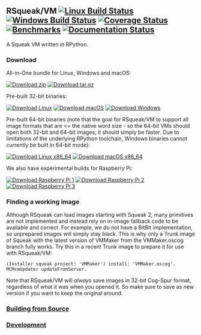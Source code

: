 ## RSqueak/VM [![Linux Build Status][travis_badge]][travis] [![Windows Build Status][appveyor_badge]][appveyor] [![Coverage Status][coveralls_badge]][coveralls] [![Benchmarks][benchmarks_badge]][benchmarks] [![Documentation Status][docs_badge]][docs]

A Squeak VM written in RPython.

### Download

All-in-One bundle for Linux, Windows and macOS:

[![Download zip][dl_zip_badge]][dl_zip] [![Download tar.gz][dl_tgz_badge]][dl_tgz]

Pre-built 32-bit binaries:

[![Download Linux][dl_linux_badge]][dl_linux] [![Download macOS][dl_macos_badge]][dl_macos] [![Download Windows][dl_win_badge]][dl_win]

Pre-built 64-bit binaries (note that the goal for RSqueak/VM to support all
image formats that are <= the native word size - so the 64-bit VMs should open
both 32-bit and 64-bit images; it should simply be faster. Due to limitations of
the underlying RPython toolchain, Windows binaries cannot currently be built in
64-bit mode):

[![Download Linux x86_64][dl_linux64_badge]][dl_linux64] [![Download macOS x86_64][dl_macos64_badge]][dl_macos64]

We also have experimental builds for Raspberry Pi:

[![Download Raspberry Pi 1][dl_raspi1_badge]][dl_raspi1] [![Download Raspberry Pi 2][dl_raspi2_badge]][dl_raspi2] [![Download Raspberry Pi 3][dl_raspi3_badge]][dl_raspi3]

### Finding a working image

Although RSqueak can load images starting with Squeak 2, many primitives are not
implemented and instead rely on in-image fallback code to be available and
correct. For example, we do not have a BitBlt implementation, so unprepared
images will simply stay black. This is why only a Trunk image of Squeak with the
latest version of VMMaker from the VMMaker.oscog branch fully works. Try this in
a recent Trunk image to prepare it for use with RSqueak/VM:

```Smalltalk
(Installer squeak project: 'VMMaker') install: 'VMMaker.oscog'.
MCMcmUpdater updateFromServer.
```

Note that RSqueak/VM will *always* save images in 32-bit Cog-Spur format,
regardless of what it was when you opened it. So make sure to save as new
version if you want to keep the original around.

### [Building from Source][build_from_source]
### [Development][development]


[appveyor]: https://ci.appveyor.com/project/timfel/rsqueak
[appveyor_badge]: https://ci.appveyor.com/api/projects/status/e37a79tt5irr7sx1/branch/master?svg=true
[benchmarks]: http://speed.squeak.org/
[benchmarks_badge]: https://img.shields.io/badge/benchmarks-open-yellowgreen.svg
[build_from_source]: http://rsqueak.readthedocs.io/en/latest/building_from_source.html
[coveralls]: https://coveralls.io/github/hpi-swa/RSqueak?branch=master
[coveralls_badge]: https://coveralls.io/repos/github/hpi-swa/RSqueak/badge.svg?branch=master
[development]: http://rsqueak.readthedocs.io/en/latest/development.html
[dl_linux64]: https://www.hpi.uni-potsdam.de/hirschfeld/artefacts/rsqueak/rsqueak-linux-x86_64-latest
[dl_linux64_badge]: https://img.shields.io/badge/Download-Linux_x86__64-blue.svg
[dl_linux]: https://www.hpi.uni-potsdam.de/hirschfeld/artefacts/rsqueak/rsqueak-linux-latest
[dl_linux_badge]: https://img.shields.io/badge/Download-Linux-blue.svg
[dl_macos64]: https://www.hpi.uni-potsdam.de/hirschfeld/artefacts/rsqueak/rsqueak-darwin-x86_64-latest
[dl_macos64_badge]: https://img.shields.io/badge/Download-Mac%20OS%20X%20x86__64-blue.svg
[dl_macos]: https://www.hpi.uni-potsdam.de/hirschfeld/artefacts/rsqueak/rsqueak-darwin-latest
[dl_macos_badge]: https://img.shields.io/badge/Download-Mac_OS_X-blue.svg
[dl_raspi1]: https://www.hpi.uni-potsdam.de/hirschfeld/artefacts/rsqueak/rsqueak-linux-armv6raspbian-latest
[dl_raspi1_badge]: https://img.shields.io/badge/Download-Raspberry_Pi_1-blue.svg
[dl_raspi2]: https://www.hpi.uni-potsdam.de/hirschfeld/artefacts/rsqueak/rsqueak-linux-armv7-araspbian-latest
[dl_raspi2_badge]: https://img.shields.io/badge/Download-Raspberry_Pi_2-blue.svg
[dl_raspi3]: https://www.hpi.uni-potsdam.de/hirschfeld/artefacts/rsqueak/rsqueak-linux-armv8-araspbian-latest
[dl_raspi3_badge]: https://img.shields.io/badge/Download-Raspberry_Pi_3-blue.svg
[dl_tgz]: https://www.hpi.uni-potsdam.de/hirschfeld/artefacts/rsqueak/bundle/RSqueak.tar.gz
[dl_tgz_badge]: https://img.shields.io/badge/Download-tar.gz-blue.svg
[dl_win]: https://www.hpi.uni-potsdam.de/hirschfeld/artefacts/rsqueak/rsqueak-win32-latest.exe
[dl_win_badge]: https://img.shields.io/badge/Download-Windows-blue.svg
[dl_zip]: https://www.hpi.uni-potsdam.de/hirschfeld/artefacts/rsqueak/bundle/RSqueak.zip
[dl_zip_badge]: https://img.shields.io/badge/Download-zip-blue.svg
[docs]: http://rsqueak.readthedocs.io/en/latest/?badge=latest
[docs_badge]: https://readthedocs.org/projects/rsqueak/badge/?version=latest
[travis]: https://travis-ci.org/hpi-swa/RSqueak
[travis_badge]: https://travis-ci.org/hpi-swa/RSqueak.svg?branch=master
